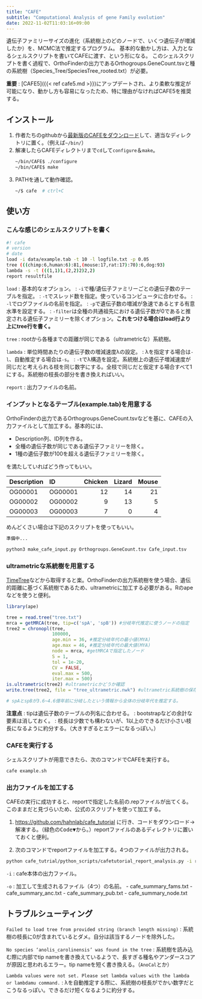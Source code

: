 ```yaml
---
title: "CAFE"
subtitle: "Computational Analysis of gene Family evolution"
date: 2022-11-02T11:03:16+09:00
---
```


遺伝子ファミリーサイズの進化（系統樹上のどのノードで、いくつ遺伝子が増減したか）を、MCMC法で推定するプログラム。
基本的な動かし方は、入力となるシェルスクリプトを書いてCAFEに渡す、という形になる。
このシェルスクリプトを書く過程で、OrthoFinderの出力であるOrthogroups.GeneCount.tsvと種の系統樹（Species_Tree/SpeciesTree_rooted.txt）が必要。

**重要**
:	[CAFE5]({{< ref cafe5.md >}})にアップデートされ、より柔軟な推定が可能になり、動かし方も容易になったため、特に理由がなければCAFE5を推奨する。

## インストール
1. 作者たちのgithubから[最新版のCAFEをダウンロード](https://github.com/hahnlab/CAFE/releases/latest)して、適当なディレクトリに置く。（例えば`~/bin/`）
2. 解凍したらCAFEディレクトリまで`cd`して`configure`＆`make`。
	```bash
	~/bin/CAFE$ ./configure
	~/bin/CAFE$ make
	```
3. PATHを通して動作確認。
	```bash
	~/$ cafe  # ctrl+C
	```

## 使い方
### こんな感じのシェルスクリプトを書く
```bash
#! cafe
# version
# date
load -i data/example.tab -t 10 -l logfile.txt -p 0.05
tree (((chimp:6,human:6):81,(mouse:17,rat:17):70):6,dog:93)
lambda -s -t (((1,1)1,(2,2)2)2,2)
report resultfile
```

`load`
:	基本的なオプション。
:	`-i`で種/遺伝子ファミリーごとの遺伝子数のテーブルを指定。
:	`-t`でスレッド数を指定。使っているコンピュータに合わせる。
:	`-l`でログファイルの名前を指定。
:	`-p`で遺伝子数の増減が急速であるとする有意水準を設定する。
:	`-filter`は全種の共通祖先における遺伝子数が0であると推定される遺伝子ファミリーを除くオプション。**これをつける場合はload行より上にtree行を書く。**

`tree`
:	rootから各種までの距離が同じである（ultrametricな）系統樹。

`lambda`
:	単位時間あたりの遺伝子数の増減速度λの設定。
:	λを指定する場合は`-l`、自動推定する場合は`-s`。
:	`-t`でλ構造を設定。系統樹上の遺伝子増減速度が同じだと考えられる枝を同じ数字にする。全枝で同じだと仮定する場合すべて1にする。系統樹の枝長の部分を書き換えればいい。

`report`
:	出力ファイルの名前。

### インプットとなるテーブル(example.tab)を用意する
OrthoFinderの出力であるOrthogroups.GeneCount.tsvなどを基に、CAFEの入力ファイルとして加工する。基本的には、
- Description列、ID列を作る。
- 全種の遺伝子数が同じである遺伝子ファミリーを除く。
- 1種の遺伝子数が100を超える遺伝子ファミリーを除く。

を満たしていればどう作ってもいい。

|Description|ID|Chicken|Lizard|Mouse|
|:---|:---|---:|---:|---:|
|OG00001|OG00001|12|14|21|
|OG00002|OG00002|9|13|5|
|OG00003|OG00003|7|0|4|

めんどくさい場合は下記のスクリプトを使ってもいい。
```python
準備中...
```

```bash
python3 make_cafe_input.py Orthogroups.GeneCount.tsv Cafe_input.tsv
```

### ultrametricな系統樹を用意する
[TimeTree](http://www.timetree.org/)などから取得すると楽。OrthoFinderの出力系統樹を使う場合、遺伝的距離に基づく系統樹であるため、ultrametricに加工する必要がある。Rのapeなどを使うと便利。

```R
library(ape)

tree = read.tree("tree.txt")
mrca = getMRCA(tree, tip=c('spA', 'spB')) #分岐年代推定に使うノードの指定
tree2 = chronopl(tree,
                 100000,
                 age.min = 36, #推定分岐年代の最小値(MYA)
                 age.max = 46, #推定分岐年代の最大値(MYA)
                 node = mrca, #getMRCAで指定したノード
                 S = 1,
                 tol = 1e-20,
                 CV = FALSE,
                 eval.max = 500,
                 iter.max = 500)
is.ultrametric(tree2) #ultrametricかどうか確認
write.tree(tree2, file = "tree_ultrametric.nwk") #ultrametric系統樹の保存

# spAとspBが3.6~4.6億年前に分岐したという情報から全体の分岐年代を推定する。
```

**注意点**
:	tipは遺伝子数のテーブルの列名に合わせる。
:	bootstrapなどの余計な要素は消しておく。
:	枝長は少数でも構わないが、1以上のできるだけ小さい枝長になるように約分する。（大きすぎるとエラーになるっぽい。）

### CAFEを実行する
シェルスクリプトが用意できたら、次のコマンドでCAFEを実行する。

```bash
cafe example.sh
```

### 出力ファイルを加工する
CAFEの実行に成功すると、reportで指定した名前の.repファイルが出てくる。このままだと見づらいため、公式のスクリプトを使って加工する。

1. https://github.com/hahnlab/cafe_tutorial に行き、コードをダウンロード→解凍する。（緑色の<kbd>Code▼</kbd>から。）reportファイルのあるディレクトリに置いておくと便利。

2. 次のコマンドでreportファイルを加工する。4つのファイルが出力される。

```bash
python cafe_tutrial/python_scripts/cafetutorial_report_analysis.py -i resultfile.rep -o cafe_summary
```

`-i`
:	cafe本体の出力ファイル。

`-o`
:	加工して生成されるファイル（4つ）の名前。
    - cafe\_summary_fams.txt
    - cafe\_summary_anc.txt
    - cafe\_summary_pub.txt
    - cafe\_summary_node.txt

## トラブルシューティング
`Failed to load tree from provided string (branch length missing)`
:	系統樹の枝長に0が含まれているとダメ。自分は該当するノードを除外した。

`No species ‘anolis_carolinensis’ was found in the tree`
:	系統樹を読み込む際に内部でtip nameを書き換えているようで、長すぎる種名やアンダースコアが原因と思われるエラー。tip nameを短く書き換える。（`AnoCal`とか）

`Lambda values were not set. Please set lambda values with the lambda or lambdamu command.`
:	λを自動推定する際に、系統樹の枝長がでかい数字だとこうなるっぽい。できるだけ短くなるように約分する。

